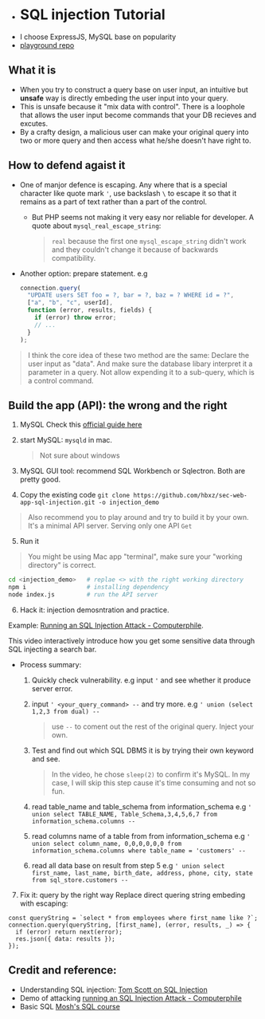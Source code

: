 *   # SQL injection Tutorial

  - I choose ExpressJS, MySQL base on popularity
  - [playground repo](https://github.com/hbxz/sec-web-app-sql-injection.git)
  
  ## What it is
  
  - When you try to construct a query base on user input, an intuitive but **unsafe** way is directly embeding the user input into your query.
  - This is unsafe because it "mix data with control". There is a loophole that allows the user input become commands that your DB recieves and excutes.
  - By a crafty design, a malicious user can make your original query into two or more query and then access what he/she doesn't have right to.
  
  ## How to defend agaist it
  
  - One of manjor defence is escaping.
    Any where that is a special character like quote mark `'`, use backslash `\` to escape it so that it remains as a part of text rather than a part of the control.
  
    - But PHP seems not making it very easy nor reliable for developer. A quote about `mysql_real_escape_string`:
  
      > `real` because the first one `mysql_escape_string` didn't work and they couldn't change it because of backwards compatibility.
  
  - Another option: prepare statement.
    e.g
    ```javascript
    connection.query(
      "UPDATE users SET foo = ?, bar = ?, baz = ? WHERE id = ?",
      ["a", "b", "c", userId],
      function (error, results, fields) {
        if (error) throw error;
        // ...
      }
    );
    ```
  
  > I think the core idea of these two method are the same: Declare the user input as "data". And make sure the database libary interpret it a parameter in a query. Not allow expending it to a sub-query, which is a control command.
  
  ## Build the app (API): the wrong and the right
  
  1. MySQL
     Check this [official guide here](https://dev.mysql.com/doc/mysql-installation-excerpt/5.7/en/)
  2. start MySQL: `mysqld` in mac.
    
     > Not sure about windows
  3. MySQL GUI tool: recommend SQL Workbench or Sqlectron. Both are pretty good.
  4. Copy the existing code
     `git clone https://github.com/hbxz/sec-web-app-sql-injection.git -o injection_demo`
  
  > Also recommend you to play around and try to build it by your own. It's a minimal API server.
  > Serving only one API `Get`
  
  5. Run it
  
  > You might be using Mac app "terminal", make sure your "working directory" is correct.
  
  ```bash
  cd <injection_demo>   # replae <> with the right working directory
  npm i                 # installing dependency
  node index.js         # run the API server
  ```
  
  6. Hack it: injection demosntration and practice.
  
  Example: [Running an SQL Injection Attack - Computerphile](https://www.youtube.com/watch?v=ciNHn38EyRc).
  
  This video interactively introduce how you get some sensitive data through SQL injecting a search bar.
  
  - Process summary:
    1. Quickly check vulnerability.
       e.g input `'` and see whether it produce server error.
    2. input `' <your_query_command> --` and try more.
       e.g `' union (select 1,2,3 from dual) --`
       
       > use `--` to coment out the rest of the original query. Inject your own.
    3. Test and find out which SQL DBMS it is by trying their own keyword and see.
       > In the video, he chose `sleep(2)` to confirm it's MySQL.
       > In my case, I will skip this step cause it's time consuming and not so fun.
    4. read table_name and table_schema from information_schema
       e.g `' union select TABLE_NAME, Table_Schema,3,4,5,6,7 from information_schema.columns --`
    5. read columns name of a table from from information_schema
       e.g `' union select column_name, 0,0,0,0,0,0 from information_schema.columns where table_name = 'customers' --`
    6. read all data base on result from step 5
       e.g `' union select first_name, last_name, birth_date, address, phone, city, state from sql_store.customers --`
  
  7. Fix it: query by the right way
     Replace direct quering string embeding with escaping:
  
  ```
  const queryString = `select * from employees where first_name like ?`;
  connection.query(queryString, [first_name], (error, results, _) => {
    if (error) return next(error);
    res.json({ data: results });
  });
  
  ```
  
  ## Credit and reference:
  
  - Understanding SQL injection: [Tom Scott on SQL Injection](https://youtu.be/_jKylhJtPmI)
  - Demo of attacking [running an SQL Injection Attack - Computerphile]()
  - Basic SQL [Mosh's SQL course](https://www.youtube.com/watch?v=7S_tz1z_5bA)
  
  ```
  
  ```
